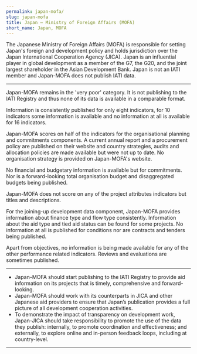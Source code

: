 ```yaml
---
permalink: japan-mofa/
slug: japan-mofa
title: Japan – Ministry of Foreign Affairs (MOFA)
short_name: Japan, MOFA
---
```


The Japanese Ministry of Foreign Affairs (MOFA) is responsible for setting Japan's foreign and development policy and holds jurisdiction over the Japan International Cooperation Agency (JICA). Japan is an influential player in global development as a member of the G7, the G20, and the joint largest shareholder in the Asian Development Bank. Japan is not an IATI member and Japan-MOFA does not publish IATI data.

---

Japan-MOFA remains in the 'very poor' category. It is not publishing to the IATI Registry and thus none of its data is available in a comparable format.

Information is consistently published for only eight indicators, for 10 indicators some information is available and no information at all is available for 16 indicators.

Japan-MOFA scores on half of the indicators for the organisational planning and commitments components. A current annual report and a procurement policy are published on their website and country strategies, audits and allocation policies are made available but were not up to date. No organisation strategy is provided on Japan-MOFA's website.

No financial and budgetary information is available but for commitments. Nor is a forward-looking total organisation budget and disaggregated budgets being published.

Japan-MOFA does not score on any of the project attributes indicators but titles and descriptions.

For the joining-up development data component, Japan-MOFA provides information about finance type and flow type consistently. Information about the aid type and tied aid status can be found for some projects. No information at all is published for conditions nor are contracts and tenders being published.

Apart from objectives, no information is being made available for any of the other performance related indicators. Reviews and evaluations are sometimes published.

---

 * Japan-MOFA should start publishing to the IATI Registry to provide aid information on its projects that is timely, comprehensive and forward-looking.
 * Japan-MOFA should work with its counterparts in JICA and other Japanese aid providers to ensure that Japan’s publication provides a full picture of all development cooperation activities.
 * To demonstrate the impact of transparency on development work, Japan-JICA should take responsibility to promote the use of the data they publish: internally, to promote coordination and effectiveness; and externally, to explore online and in-person feedback loops, including at country-level.

---
